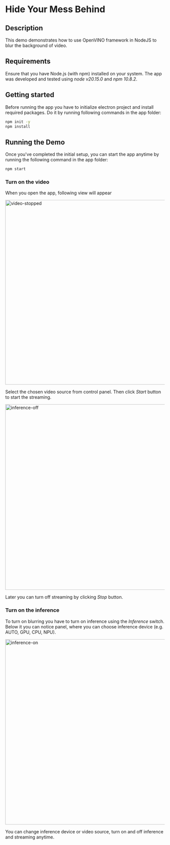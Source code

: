 # Hide Your Mess Behind

## Description

This demo demonstrates how to use OpenVINO framework in NodeJS to blur the background of video. 

## Requirements

Ensure that you have Node.js (with npm) installed on your system. The app was developed and tested using *node v20.15.0* and *npm 10.8.2*.

## Getting started

Before running the app you have to initialize electron project and install required packages. Do it by running following commands in the app folder:

```bash
npm init -y
npm install
```

## Running the Demo

Once you've completed the initial setup, you can start the app anytime by running the following command in the app folder:

```bash
npm start
```

### Turn on the video

When you open the app, following view will appear

<img width="584" alt="video-stopped" src="https://github.com/user-attachments/assets/33d9ab98-40e9-4fc3-b9e3-b302aa49bc9d">

Select the chosen video source from control panel. Then click _Start_ button to start the streaming.

<img width="587" alt="inference-off" src="https://github.com/user-attachments/assets/ba8f4b6f-33a1-43cf-8885-265f117f482e">

Later you can turn off streaming by clicking _Stop_ button.


### Turn on the inference

To turn on blurring you have to turn on inference using the _Inference_ switch. Below it you can notice panel, where you can choose inference device (e.g. AUTO, GPU, CPU, NPU). 

<img width="586" alt="inference-on" src="https://github.com/user-attachments/assets/eb9e1b75-8efb-4d6d-80e1-a9c438048bf7">

You can change inference device or video source, turn on and off inference and streaming anytime. 
